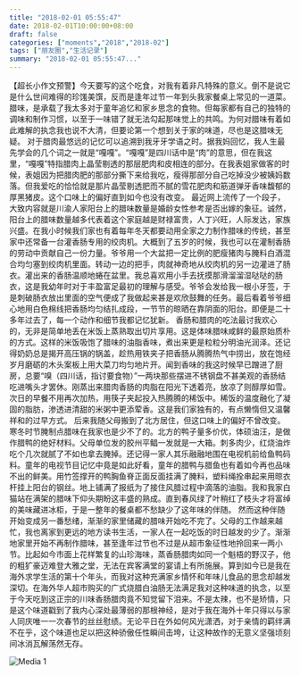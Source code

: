 ```yaml
---
title: "2018-02-01 05:55:47"
date: 2018-02-01T10:00:00+08:00
draft: false
categories: ["moments","2018","2018-02"]
tags: ["朋友圈","生活记录"]
summary: "2018-02-01 05:55:47..."
---
```


【超长小作文预警】今天要写的这个吃食，对我有着非凡特殊的意义。倒不是说它是什么世间难得的珍馐美馔，反而是逢年过节一年到头我家餐桌上常见的一道菜。腊味，是承载了我太多对于童年追忆和家乡思念的食物。但每家都有自己的独特的调味和制作习惯，以至于一味错了就无法勾起那味觉上的共鸣。为何对腊味有着如此难解的执念我也说不大清，但要论第一个想到关于家的味道，尽也是这腊味无疑。
对于腊肉最悠远的记忆可以追溯到我牙牙学语之时。据我妈回忆，我人生最先学会的几个词之一就是“嘎嘎”。“嘎嘎”是四川话中是“肉”的意思，但在我这里，“嘎嘎”特指腊肉上晶莹剔透的那层肥肉和皮相连的部分。在我表姐家做客的时候，表姐因为把腊肉肥的那部分撕下来给我吃，瘦得那部分自己吃掉没少被姨妈数落。但我爱吃的恰恰就是那片晶莹剔透肥而不腻的雪花肥肉和筋道弹牙香味馥郁的厚黑猪皮。这个口味上的偏好直到如今也没有改变。
最近网上流传了一个段子，大致内容就是川渝人家阳台上的腊味数量是婚龄女性参考是否出嫁的象征。诚然，阳台上的腊味数量越多代表着这个家庭越是财禄富贵，人丁兴旺，人际发达，家族兴盛。在我小时候我们家也有着每年冬天都要动用全家之力制作腊味的传统，甚至家中还常备一台灌香肠专用的绞肉机。大概到了五岁的时候，我也可以在灌制香肠的劳动中贡献自己一份力量。爷爷用一个大盆把一定比例的肥瘦猪肉与腌料白酒混合均匀塞到绞肉机里面。转动一边的把手，肉就神奇地从绞肉机的另一边灌进了肠衣。灌出来的香肠温顺地蜷在盆里。我总喜欢用小手去抚摸那滑溜溜湿哒哒的肠衣，这是我幼年时对于丰盈富足最初的理解与感受。爷爷会发给我一根小牙签，于是刺破肠衣放出里面的空气便成了我做起来甚是欢欣鼓舞的任务。最后看着爷爷细心地用白色棉线把香肠均匀结扎成段，一节节的晾晒在靠阴面的阳台。即便是二十多年过去了，每一个动作和细节我都记忆犹新。
香肠和腊肉的吃法最讨我欢心的，无非是简单地丢在米饭上蒸熟取出切片享用。这是体味腊味咸鲜的最原始质朴的方式。这样的米饭吸饱了腊味的油脂香味，煮出来更是粒粒分明油光润泽。还记得奶奶总是揭开高压锅的锅盖，趁热用铁夹子把香肠从腾腾热气中捞出，放在饱经岁月磨砺的木头案板上用大菜刀均匀地片开。闻到香味的我这时候早已蹭进了厨房，总要“嗅（四川话，指讨要食物）”一两块那些摆进不锈钢盘不甚美观的香肠结吃进嘴头才罢休。刚蒸出来腊肉香肠的肉脂在阳光下透着亮，放凉了则醇厚如雪。次日的早餐不用再次加热，用筷子夹起投入热腾腾的稀饭中。稀饭的温度融化了凝固的脂肪，渗透进清甜的米粥中更添荤香。这是我们家独有的，有点懒惰但又温馨祥和的过早方式。
后来我随父母搬到了北方居住，但这口味上的偏好不曾改变。寒冬时节腌制点腊味在我家也是少不了的。北方的鸭子量多价优，体硕油汪，是做作腊鸭的绝好材料。父母单位发的胶州平鲳一发就是一大箱。刺多肉少，红烧油炸吃个几次就腻了不如也拿去腌掉。还记得一家人其乐融融地围在电视机前给鱼鸭码料。童年的电视节目记忆中竟是如此好看，童年的腊鸭与腊鱼也有着如今再也品味不出的鲜美。用竹签撑开的鸭胸鱼脊正面反面挂满了腌料，塑料绳拴串起来用晾衣杆挂上阳台的钢丝。地上铺满了报纸为了接住风腊过程中滴落的油脂。我和我家白猫站在满架的腊味下仰头期盼这丰盛的熟成。直到春风绿了叶稍红了枝头才将富绰的美味藏进冰柜，于是一整年的餐桌都不愁缺少了这年味的伴随。
然而这种伴随开始变成另一番愁绪，渐渐的家里储藏的腊味开始吃不完了。父母的工作越来越忙，我也离家到更远的地方读书生活，一家人在一起吃饭的时日越发的少了。渐渐地家里开始不再制作腊味，甚至逢年过节也不过是从超市象征性地拎回来一两小节。比起如今市面上花样繁复的山珍海味，蒸香肠腊肉如同一个魁梧的野汉子，他的粗犷豪迈难登大雅之堂，无法在宾客满堂的宴请上有所施展。算到如今已是我在海外求学生活的第十个年头，而我对这种充满家乡情怀和年味儿食品的思念却越发深切。在海外华人超市购买的广式烧腊白油肠无法满足我对这种味道的执念，以至于今天吃到这正宗的川味香肠腊肉竟不知觉留下泪来。不是太辣，也不是矫情，只是这个味道戳到了我内心深处最薄弱的那根神经，是对于我在海外十年只得以与家人同庆唯一一次春节的丝丝慰绩。无论平日在外如何风光潇洒，对于亲情的羁绊满不在乎，这个味道也足以把这种骄傲任性瞬间击垮，让这种故作的无意义坚强顷刻间冰消瓦解荡然无存。

![Media 1](/Moments/photos/2018-02-01/201802010555470.jpg)


